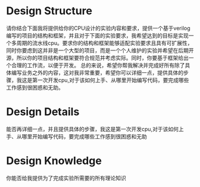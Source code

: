 # Design Structure
请你结合下面我将提供给你的CPU设计的实验内容和要求，提供一个基于verilog编写的项目的结构和框架，并且对于下面的实验要求，我希望达到的目标是实现一个多周期的流水线cpu。要求你的结构和框架能够适配实验要求且具有可扩展性，同时你要虑到这并非是一个大型的项目，而是一个个人维护的实验并希望在后期开源，所以你的项目结构和框架要符合规范并考虑实际。同时，你要基于框架给出一个合理的工作流，以便于开发。
总的来说，希望你帮我解决并完成好所有除了具体编写业务之外的内容，这对我非常重要，希望你可以详细一点，提供具体的步骤，我这是第一次开发cpu,对于该如何上手、从哪里开始编写代码，要完成哪些工作感到很困惑和无助。

# Design Details
能否再详细一点，并且提供具体的步骤，我这是第一次开发cpu,对于该如何上手、从哪里开始编写代码，要完成哪些工作感到很困惑和无助

# Design Knowledge
你能否给我提供为了完成实验所需要的所有理论知识
